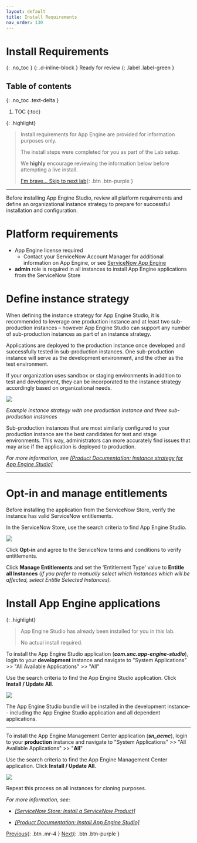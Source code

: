 ```yaml
---
layout: default
title: Install Requirements
nav_order: 130
---
```


# Install Requirements
{: .no_toc }
{: .d-inline-block }
Ready for review
{: .label .label-green }

## Table of contents
{: .no_toc .text-delta }

1. TOC
{:toc}

{: .highlight}
> Install requirements for App Engine are provided for information purposes only. 
>
> The install steps were completed for you as part of the Lab setup. 
>
> We **highly** encourage reviewing the information below before attempting a live install. 
>
> [I'm brave... Skip to next lab][NEXT]{: .btn .btn-purple }

---

Before installing App Engine Studio, review all platform requirements and define an organizational instance strategy to prepare for successful installation and configuration.

# Platform requirements
- App Engine license required
  -	Contact your ServiceNow Account Manager for additional information on App Engine, or see [ServiceNow App Engine](https://www.servicenow.com/products/now-platform-app-engine.html)
- **admin** role is required in all instances to install App Engine applications from the ServiceNow Store

# Define instance strategy
When defining the instance strategy for App Engine Studio, it is recommended to leverage one production instance and at least two sub-production instances – however App Engine Studio can support any number of sub-production instances as part of an instance strategy.

Applications are deployed to the production instance once developed and successfully tested in sub-production instances. One sub-production instance will serve as the development environment, and the other as the test environment.

If your organization uses sandbox or staging environments in addition to test and development, they can be incorporated to the instance strategy accordingly based on organizational needs.

![](../images/2023-03-03-15-28-00.png)

*Example instance strategy with one production instance and three sub-production instances*

Sub-production instances that are most similarly configured to your production instance are the best candidates for test and stage environments. This way, administrators can more accurately find issues that may arise if the application is deployed to production.

*For more information, see [[Product Documentation: Instance strategy for App Engine Studio]](https://docs.servicenow.com/csh?topicname=aes-instance-strategy.html)*

---

# Opt-in and manage entitlements

Before installing the application from the ServiceNow Store, verify the instance has valid ServiceNow entitlements.

In the ServiceNow Store, use the search criteria to find App Engine Studio.

![](../images/2023-03-03-15-31-33.png)
 
Click **Opt-in** and agree to the ServiceNow terms and conditions to verify entitlements.

Click **Manage Entitlements** and set the 'Entitlement Type' value to **Entitle all Instances** (*if you prefer to manually select which instances which will be affected, select Entitle Selected Instances).*

# Install App Engine applications

{: .highlight}
> App Engine Studio has already been installed for you in this lab. 
>
> No actual install required.

To install the App Engine Studio application (***com.snc.app-engine-studio***), login to your **development** instance and navigate to "System Applications" >> "All Available Applications" >> "All"

Use the search criteria to find the App Engine Studio application. Click **Install / Update All**.

![](../images/2023-03-03-15-31-55.png)

The App Engine Studio bundle will be installed in the development instance-- including the App Engine Studio application and all dependent applications.

---

To install the App Engine Management Center application (***sn_aemc***), login to your **production** instance and navigate to "System Applications" >> "All Available Applications" >> "**All**"

Use the search criteria to find the App Engine Management Center application. Click **Install / Update All**.

![](../images/2023-03-03-15-36-59.png)

Repeat this process on all instances for cloning purposes.

*For more information, see:*

-   [*[ServiceNow Store: Install a ServiceNow Product]*](https://store.servicenow.com/%24appstore.do%23!/store/help?article=KB0030186)

-   [*[Product Documentation: Install App Engine Studio]*](https://docs.servicenow.com/csh?topicname=install-aes.html)



[Previous][PREVIOUS]{: .btn .mr-4 }
[Next][NEXT]{: .btn .btn-purple }

[PREVIOUS]: ../120_Personas_and_roles
[NEXT]: ../160_Configure_AES_in_Dev